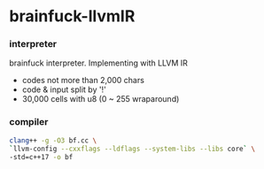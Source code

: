 # brainfuck-llvmIR

### interpreter
brainfuck interpreter. Implementing with LLVM IR

- codes not more than 2,000 chars
- code & input split by '!'
- 30,000 cells with u8 (0 ~ 255 wraparound)


### compiler
```bash
clang++ -g -O3 bf.cc \
`llvm-config --cxxflags --ldflags --system-libs --libs core` \
-std=c++17 -o bf
```
